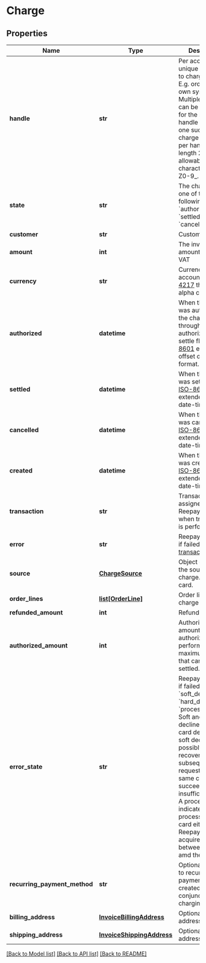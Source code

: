 # Charge

## Properties
Name | Type | Description | Notes
------------ | ------------- | ------------- | -------------
**handle** | **str** | Per account unique reference to charge/invoice. E.g. order id from own system. Multiple payments can be attempted for the same handle but only one succeeded charge can exist per handle. Max length 255 with allowable characters [a-zA-Z0-9_.-@]. | 
**state** | **str** | The charge state one of the following: &#x60;authorized&#x60;, &#x60;settled&#x60;, &#x60;failed&#x60;, &#x60;cancelled&#x60; | 
**customer** | **str** | Customer handle | 
**amount** | **int** | The invoice amount including VAT | 
**currency** | **str** | Currency for the account in [ISO 4217](http://da.wikipedia.org/wiki/ISO_4217) three letter alpha code | 
**authorized** | **datetime** | When the charge was authorized, if the charge went through an authorize and settle flow, in [ISO-8601](http://en.wikipedia.org/wiki/ISO_8601) extended offset date-time format. | [optional] 
**settled** | **datetime** | When the charge was settled, in [ISO-8601](http://en.wikipedia.org/wiki/ISO_8601) extended offset date-time format. | [optional] 
**cancelled** | **datetime** | When the charge was cancelled, in [ISO-8601](http://en.wikipedia.org/wiki/ISO_8601) extended offset date-time format. | [optional] 
**created** | **datetime** | When the invoice was created, in [ISO-8601](http://en.wikipedia.org/wiki/ISO_8601) extended offset date-time format. | 
**transaction** | **str** | Transaction id assigned by Reepay. Assigned when transaction is performed. | [optional] 
**error** | **str** | Reepay error code if failed. See [transaction errors](https://reference.reepay.com/api/#transaction-errors). | [optional] 
**source** | [**ChargeSource**](ChargeSource.md) | Object describing the source for the charge. E.g. credit card. | 
**order_lines** | [**list[OrderLine]**](OrderLine.md) | Order lines for charge | 
**refunded_amount** | **int** | Refunded amount | 
**authorized_amount** | **int** | Authorized amount if authorization was performed. The maximum amount that can be settled. | 
**error_state** | **str** | Reepay error state if failed: &#x60;soft_declined&#x60;, &#x60;hard_declined&#x60; or &#x60;processing_error&#x60;. Soft and hard declines indicate a card decline. A soft decline is possibly recoverable and a subsequent request with the same card may succeed. E.g. insufficient funds. A processing error indicates an error processing the card either at Reepay, the acquirer, or between Reepay amd the acquirer. | [optional] 
**recurring_payment_method** | **str** | Optional reference to recurring payment method created in conjunction with charging | [optional] 
**billing_address** | [**InvoiceBillingAddress**](InvoiceBillingAddress.md) | Optional billing address | [optional] 
**shipping_address** | [**InvoiceShippingAddress**](InvoiceShippingAddress.md) | Optional shipping address | [optional] 

[[Back to Model list]](../README.md#documentation-for-models) [[Back to API list]](../README.md#documentation-for-api-endpoints) [[Back to README]](../README.md)


